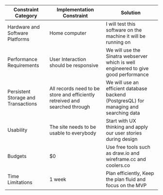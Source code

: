 | Constraint Category  | Implementation Constraint | Solution |
| ------------- | ------------- | --------- |
| Hardware and Software Platforms | Home computer | I will test this software on the machine it will be running on|
| Performance Requirements | User Interaction should be responsive | We will use the Sinatra webserver which is well engineered to give good performance |
| Persistent Storage and Transactions | All records need to be store and efficiently retreived and searched through | We will use an efficient database backend (PostgresQL) for managing and searching data |
| Usability | The site needs to be usable to everybody | Start with UX thinking and apply our user stories during design |
| Budgets | $0 | Use free tools such as draw.io and wireframe.cc and coolers.co |
| Time Limitations | 1 week | Plan efficiently, Keep the plan fluid and focus on the MVP |
